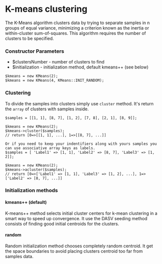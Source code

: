 # K-means clustering

The K-Means algorithm clusters data by trying to separate samples in n groups of equal variance, minimizing a criterion known as the inertia or within-cluster sum-of-squares. 
This algorithm requires the number of clusters to be specified.

### Constructor Parameters

* $clustersNumber - number of clusters to find
* $initialization - initialization method, default kmeans++ (see below)

```
$kmeans = new KMeans(2);
$kmeans = new KMeans(4, KMeans::INIT_RANDOM);
```

### Clustering

To divide the samples into clusters simply use `cluster` method. It's return the `array` of clusters with samples inside.

```
$samples = [[1, 1], [8, 7], [1, 2], [7, 8], [2, 1], [8, 9]];

$kmeans = new KMeans(2);
$kmeans->cluster($samples);
// return [0=>[[1, 1], ...], 1=>[[8, 7], ...]]

Or if you need to keep your indentifiers along with yours samples you can use associative array keys as labels.
$samples = [ 'Label1' => [1, 1], 'Label2' => [8, 7], 'Label3' => [1, 2]];

$kmeans = new KMeans(2);
$kmeans->acluster($samples);
// return [0=>['Label1' => [1, 1], 'Label3' => [1, 2], ...], 1=>['Label2' => [8, 7], ...]]
```

### Initialization methods

#### kmeans++ (default)

K-means++ method selects initial cluster centers for k-mean clustering in a smart way to speed up convergence.
It use the DASV seeding method consists of finding good initial centroids for the clusters.

#### random

Random initialization method chooses completely random centroid. It get the space boundaries to avoid placing clusters centroid too far from samples data.

